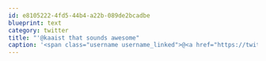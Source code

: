 ```yaml
---
id: e8105222-4fd5-44b4-a22b-089de2bcadbe
blueprint: text
category: twitter
title: "'@kaaist that sounds awesome"
caption: '<span class="username username_linked">@<a href="https://twitter.com/kaaist" title="Kyle Pearce">kaaist</a></span> that sounds awesome'
---
```

